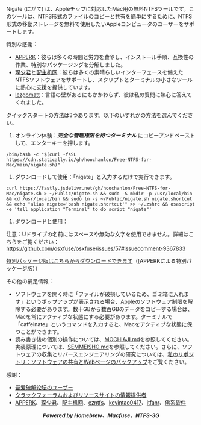Nigate (にがて) は、Appleチップに対応したMac用の無料NTFSツールです。このツールは、NTFS形式のファイルのコピーと共有を簡単にするために、NTFS形式の移動ストレージを無料で使用したいAppleコンピュータのユーザーをサポートします。

特別な感謝：

- [APPERK](https://www.cnblogs.com/98record/p/mac-da-yin-ji-yi-jian-an-zhuang.html)：彼らは多くの時間と労力を費やし、インストール手順、互換性の作業、特別なパッケージングを分解しました。
- [琛少君](https://space.bilibili.com/32713000)と[配主机网](https://www.peizhuji.com/)：彼らは多くの素晴らしいインターフェースを備えたNTFSソフトウェアをサポートし、スクリプトとターミナルの小さなツールに熱心に支援を提供しています。
- [lezgomatt](https://github.com/lezgomatt)：言語の壁があるにもかかわらず、彼は私の質問に熱心に答えてくれました。

クイックスタートの方法は3つあります。以下のいずれかの方法を選んでください。

1. オンライン体験：***完全な管理権限を持つターミナル*** にコピーアンドペーストして、エンターキーを押します。

```shell
/bin/bash -c "$(curl -fsSL https://cdn.statically.io/gh/hoochanlon/Free-NTFS-for-Mac/main/nigate.sh)"
```

1. ダウンロードして使用：「nigate」と入力するだけで実行できます。

```shell
curl https://fastly.jsdelivr.net/gh/hoochanlon/Free-NTFS-for-Mac/nigate.sh > ~/Public/nigate.sh && sudo -S mkdir -p /usr/local/bin && cd /usr/local/bin && sudo ln -s ~/Public/nigate.sh nigate.shortcut && echo "alias nigate='bash nigate.shortcut'" >> ~/.zshrc && osascript -e 'tell application "Terminal" to do script "nigate"'
```

1. ダウンロードと使用：

注意：Uドライブの名前にはスペースや無効な文字を使用できません。詳細はこちらをご覧ください：https://github.com/osxfuse/osxfuse/issues/57#issuecomment-9367833

[特別パッケージ版はこちらからダウンロードできます](https://wwi.lanzoup.com/izuT50pxxn7c)（[APPERKによる特別パッケージ版））

その他の補足情報：

- ソフトウェアを開く時に「ファイルが破損しているため、ゴミ箱に入れます」というポップアップが表示される場合、Appleのソフトウェア制限を解除する必要があります。数十GBから数百GBのデータをコピーする場合は、Macを常にアクティブな状態にする必要があります。ターミナルで「caffeinate」というコマンドを入力すると、Macをアクティブな状態に保つことができます。
- 読み書き後の個別の操作については、[MOCHIAJI.md](https://chat.aichatos.top/MOCHIAJI.md)を参照してください。実装原理については、[SEMMEISHO.md](https://chat.aichatos.top/helpdesk/SEMMEISHO.md)を参照してください。さらに、ソフトウェアの収集とリバースエンジニアリングの研究については、[私のリポジトリ：ソフトウェアの共有とWebページのバックアップ](https://github.com/hoochanlon/w3-goto-world/blob/master/软件分享及网页备份/README.md)をご覧ください。


感謝：

- [吾爱破解论坛のユーザー](https://www.52pojie.cn/forum.php?mod=viewthread&tid=1735607&page=1#pid45353784)
- [クラックフォーラムおよびリソースサイトの情報提供者](https://zhidao.baidu.com/question/1988486592586723387.html)
- [APPERK](https://mp.weixin.qq.com/s/ByEBBCXFUmfBqF506F-Cvg)、[琛少君](https://space.bilibili.com/32713000)、[配主机网](https://www.peizhuji.com/)、[ezntfs](https://github.com/lezgomatt/ezntfs/issues/8#issuecomment-1374428139)、[kevintao0417](https://github.com/hoochanlon/Free-NTFS-for-Mac/issues/3)、[itfanr](https://www.52pojie.cn/forum.php?mod=redirect&goto=findpost&ptid=1735607&pid=45507166)、[佛系软件](https://foxirj.com/)

<div align="center"> <i> <b>Powered by Homebrew、Macfuse、NTFS-3G</b> </i> </div>
